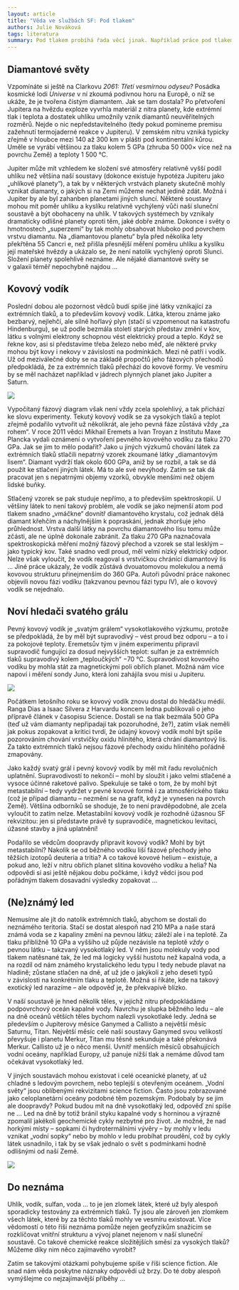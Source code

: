 ```yaml
---
layout: article
title: "Věda ve službách SF: Pod tlakem"
authors: Julie Nováková
tags: literatura
summary: Pod tlakem probíhá řada věcí jinak. Například práce pod tlakem nám prý někdy svědčí, někdy naopak nesvědčí (a pak posuzujte účinnost uzávěrek). Když ale odhlédneme od pomyslného tlaku a podíváme se na tlak z užšího, čistě fyzikálního hlediska, dostaneme se do říše neznáma. O chování většiny látek za extrémních tlaků totiž nevíme téměř nic. Co by se stalo, kdyby měla Země hlubší oceány a na jejich dně by panoval mnohem větší tlak? Co se děje v nitru obřích planet? Mohli bychom někde ve vesmíru narazit na diamanty velké jako Země nebo superhusté koule kovového vodíku?
---
```


## Diamantové světy

Vzpomínáte si ještě na Clarkovu _2061: Třetí vesmírnou odyseu?_ Posádka kosmické lodi _Universe_ v ní zkoumá podivnou horu na Europě, o níž se ukáže, že je tvořena čistým diamantem. Jak se tam dostala? Po přetvoření Jupitera na hvězdu exploze vyvrhla materiál z nitra planety, kde extrémní tlak i teplota a dostatek uhlíku umožnily vznik diamantů neuvěřitelných rozměrů. Nejde o nic nepředstavitelného (tedy pokud pomineme premisu zažehnutí termojaderné reakce v Jupiteru). V zemském nitru vzniká typicky zřejmě v hloubce mezi 140 až 300 km v plášti pod kontinentální kůrou. Uměle se vyrábí většinou za tlaku kolem 5 GPa (zhruba 50 000× více než na povrchu Země) a teploty 1 500 °C.

Jupiter může mít vzhledem ke složení své atmosféry relativně vyšší podíl uhlíku než většina naší soustavy (dokonce existuje hypotéza Jupiteru jako „uhlíkové planety“), a tak by v některých vrstvách planety skutečně mohly vznikat diamanty, o jakých si na Zemi můžeme nechat jedině zdát. Možná i Jupiter by ale byl zahanben planetami jiných sluncí. Některé soustavy mohou mít poměr uhlíku a kyslíku relativně vychýlený vůči naší sluneční soustavě a být obohaceny na uhlík. V takových systémech by vznikaly dramaticky odlišné planety oproti těm, jaké dobře známe. Dokonce i světy o hmotnostech „superzemí“ by tak mohly obsahovat hluboko pod povrchem vrstvu diamantu. Na „diamantovou planetu“ byla před několika lety překřtěna 55 Cancri e, než přišla přesnější měření poměru uhlíku a kyslíku její mateřské hvězdy a ukázalo se, že není natolik vychýlený oproti Slunci. Složení planety spolehlivě neznáme. Ale nějaké diamantové světy se v galaxii téměř nepochybně najdou …

## Kovový vodík

Poslední dobou ale pozornost vědců budí spíše jiné látky vznikající za extrémních tlaků, a to především kovový vodík. Látka, kterou známe jako bezbarvý, nejlehčí, ale silně hořlavý plyn (stačí si vzpomenout na katastrofu Hindenburgu), se už podle bezmála století starých představ změní v kov, látku s volnými elektrony schopnou vést elektrický proud a teplo. Když se řekne kov, asi si představíme třeba železo nebo měď, ale některé prvky mohou být kovy i nekovy v závislosti na podmínkách. Mezi ně patří i vodík. Už od meziválečné doby se na základě propočtů jeho fázových přechodů předpokládá, že za extrémních tlaků přechází do kovové formy. Ve vesmíru by se měl nacházet například v jádrech plynných planet jako Jupiter a Saturn.

![](voyager-jupiter-moons-fmt.jpg)

Vypočítaný fázový diagram však není vždy zcela spolehlivý, a tak přichází ke slovu experimenty. Tekutý kovový vodík se za vysokých tlaků a teplot zřejmě podařilo vytvořit už několikrát, ale jeho pevná fáze zůstává vždy „za rohem“. V roce 2011 vědci Mikhail Eremets a Ivan Troyan z Institutu Maxe Plancka vydali oznámení o vytvoření pevného kovového vodíku za tlaku 270 GPa. Jak se jim to mělo podařit? Jako u jiných výzkumů chování látek za extrémních tlaků stlačili nepatrný vzorek zkoumané látky „diamantovým lisem“. Diamant vydrží tlak okolo 600 GPa, aniž by se rozbil, a tak se dá použít ke stlačení jiných látek. Má to ale své nevýhody. Zatím se tak dá pracovat jen s nepatrnými objemy vzorků, obvykle menšími než objem lidské buňky.

Stlačený vzorek se pak studuje nepřímo, a to především spektroskopií. U většiny látek to není takový problém, ale vodík se jako nejmenší atom pod tlakem snadno „vmáčkne“ dovnitř diamantového krystalu, což jednak dělá diamant křehčím a náchylnějším k popraskání, jednak zhoršuje jeho průhlednost. Vrstva další látky na povrchu diamantového lisu tomu může zčásti, ale ne úplně dokonale zabránit. Za tlaku 270 GPa naznačovala spektroskopická měření možný fázový přechod a vzorek se stal lesklým – jako typický kov. Také snadno vedl proud, měl velmi nízký elektrický odpor. Nelze však vyloučit, že vodík reagoval s vrstvičkou chránící diamantový lis … Jiné práce ukázaly, že vodík zůstává dvouatomovou molekulou a nemá kovovou strukturu přinejmenším do 360 GPa. Autoři původní práce nakonec objevili novou fázi vodíku (takzvanou pevnou fázi typu IV), ale o kovový vodík se nejednalo.

## Noví hledači svatého grálu

Pevný kovový vodík je „svatým grálem“ vysokotlakového výzkumu, protože se předpokládá, že by měl být supravodivý – vést proud bez odporu – a to i za pokojové teploty. Eremetsův tým v jiném experimentu připravil supravodič fungující za dosud nejvyšších teplot: sulfan je za extrémních tlaků supravodivý kolem „teploučkých“ −70 °C. Supravodivost kovového vodíku by mohla stát za magnetickými poli obřích planet. Možná nám více napoví i měření sondy Juno, která loni zahájila svou misi u Jupiteru.

![](playmobil-442954-960-72-fmt.jpg)

Počátkem letošního roku se kovový vodík znovu dostal do hledáčku médií. Ranga Dias a Isaac Silvera z Harvardu koncem ledna publikovali o jeho přípravě článek v časopisu Science. Dostali se na tlak bezmála 500 GPa (teď už vám diamanty nepřipadají tak pozoruhodné, že?), zatím však neměli jak pokus zopakovat a kritici tvrdí, že údajný kovový vodík mohl být spíše pozorováním chování vrstvičky oxidu hlinitého, která chrání diamantový lis. Za takto extrémních tlaků nejsou fázové přechody oxidu hlinitého pořádně zmapovány.

Jako každý svatý grál i pevný kovový vodík by měl mít řadu revolučních uplatnění. Supravodivostí to nekončí – mohl by sloužit i jako velmi stlačené a vysoce účinné raketové palivo. Spekuluje se také o tom, že by mohl být metastabilní – tedy vydržet v pevné kovové formě i za atmosférického tlaku (což je případ diamantu – nezmění se na grafit, když je vynesen na povrch Země). Většina odborníků se shoduje, že to není pravděpodobné, ale zcela vyloučit to zatím nelze. Metastabilní kovový vodík je rozhodně úžasnou SF rekvizitou: jen si představte právě ty supravodiče, magnetickou levitaci, úžasné stavby a jiná uplatnění!

Podařilo se vědcům doopravdy připravit kovový vodík? Mohl by být metastabilní? Nakolik se od běžného vodíku liší fázové přechody jeho těžších izotopů deuteria a tritia? A co takové kovové helium – existuje, a pokud ano, leží v nitru obřích planet slitina kovového vodíku a helia? Na odpovědi si asi ještě nějakou dobu počkáme, i když vědci jsou pod pořádným tlakem dosavadní výsledky zopakovat …

## (Ne)známý led

Nemusíme ale jít do natolik extrémních tlaků, abychom se dostali do neznámého teritoria. Stačí se dostat alespoň nad 210 MPa a naše stará známá voda se z kapaliny změní na pevnou látku; záleží ale i na teplotě. Za tlaku přibližně 10 GPa a vyššího už půjde nezávisle na teplotě _vždy_ o pevnou látku – takzvaný vysokotlaký led. V něm jsou molekuly vody pod tlakem natěsnané tak, že led má logicky vyšší hustotu než kapalná voda, a na rozdíl od nám známého krystalického ledu typu I tedy nebude plavat na hladině; zůstane stlačen na dně, ať už jde o jakýkoli z jeho deseti typů v závislosti na konkrétním tlaku a teplotě. Možná si říkáte, kde na takový exotický led narazíme – ale odpověď je, že překvapivě blízko.

V naší soustavě je hned několik těles, v jejichž nitru předpokládáme podpovrchový oceán kapalné vody. Navrchu je slupka běžného ledu – ale na dně oceánů větších těles bychom nalezli vysokotlaké ledy. Jedná se především o Jupiterovy měsíce Ganymed a Callisto a největší měsíc Saturnu, Titan. Největší měsíc celé naší soustavy Ganymed svou velikostí převyšuje i planetu Merkur, Titan mu těsně sekunduje a také překonává Merkur. Callisto už je o něco menší. Uvnitř menších měsíců obsahujících vodní oceány, například Europy, už panuje nižší tlak a nemáme důvod tam očekávat vysokotlaký led.

V jiných soustavách mohou existovat i celé oceanické planety, ať už chladné s ledovým povrchem, nebo teplejší s otevřeným oceánem. „Vodní světy“ jsou oblíbenými rekvizitami science fiction. Často jsou zobrazované jako celoplanetární oceány podobné těm pozemským. Podobaly by se jim ale doopravdy? Pokud budou mít na dně vysokotlaký led, odpověď zní spíše ne … Led na dně by totiž bránil styku kapalné vody s horninou a výrazně zpomalil jakékoli geochemické cykly nezbytné pro život. Je možné, že nad horkými místy – sopkami či hydrotermálními vývěry – by mohly v ledu vznikat „vodní sopky“ nebo by mohlo v ledu probíhat proudění, což by cykly látek usnadnilo, i tak by se však jednalo o svět s podmínkami hodně odlišnými od naší Země.

![](607694main-kepler22bart-fmt.jpg)

## Do neznáma

Uhlík, vodík, sulfan, voda … to je jen zlomek látek, které už byly alespoň sporadicky testovány za extrémních tlaků. Ty jsou ale zároveň jen zlomkem všech látek, které by za těchto tlaků mohly ve vesmíru existovat. Více vědomostí o této říši neznáma pomůže nejen geofyzikům snažícím se rozklíčovat vnitřní strukturu a vývoj planet nejenom v naší sluneční soustavě. Co takové chemické reakce složitějších směsí za vysokých tlaků? Můžeme díky nim něco zajímavého vyrobit?

Zatím se takovými otázkami pohybujeme spíše v říši science fiction. Ale snad nám věda poskytne náznaky odpovědí už brzy. Do té doby alespoň vymýšlejme co nejzajímavější příběhy …
